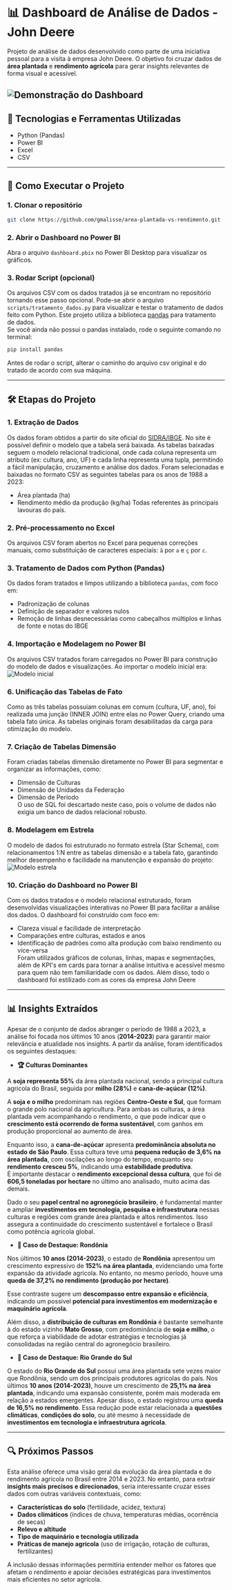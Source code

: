# 📊 Dashboard de Análise de Dados - John Deere

Projeto de análise de dados desenvolvido como parte de uma iniciativa pessoal para a visita à empresa John Deere. O objetivo foi cruzar dados de **área plantada** e **rendimento agrícola** para gerar insights relevantes de forma visual e acessível.

![Demonstração do Dashboard](assets/demo-dashboard.gif)
---

## 🧰 Tecnologias e Ferramentas Utilizadas

- Python (Pandas)
- Power BI
- Excel
- CSV

---

## 🚀 Como Executar o Projeto

### 1. Clonar o repositório
```bash
git clone https://github.com/gmalisse/area-plantada-vs-rendimento.git
```

### 2. Abrir o Dashboard no Power BI

Abra o arquivo `dashboard.pbix` no Power BI Desktop para visualizar os gráficos.

### 3. Rodar Script (opcional)

Os arquivos CSV com os dados tratados já se encontram no repositório tornando esse passo opcional. Pode-se abrir o arquivo `scripts/tratamento_dados.py` para visualizar e testar o tratamento de dados feito com Python. Este projeto utiliza a biblioteca [pandas](https://pandas.pydata.org/) para tratamento de dados.  
Se você ainda não possui o pandas instalado, rode o seguinte comando no terminal:

```bash
pip install pandas
```

 Antes de rodar o script, alterar o caminho do arquivo csv original e do tratado de acordo com sua máquina.

---

## 🛠️ Etapas do Projeto

### 1. Extração de Dados 
   Os dados foram obtidos a partir do site oficial do [SIDRA/IBGE](https://sidra.ibge.gov.br/tabela/1612). No site é possível definir o modelo que a tabela será baixada. As tabelas baixadas seguem o modelo relacional tradicional, onde cada coluna representa um atributo (ex: cultura, ano, UF) e cada linha representa uma tupla, permitindo a fácil manipulação, cruzamento e análise dos dados.
 Foram selecionadas e baixadas no formato CSV as seguintes tabelas para os anos de 1988 a 2023:
   - Área plantada (ha)
   - Rendimento médio da produção (kg/ha) 
   Todas referentes às principais lavouras do país.

### 2. Pré-processamento no Excel 
   Os arquivos CSV foram abertos no Excel para pequenas correções manuais, como substituição de caracteres especiais: `ã` por `a` e `ç` por `c`.

### 3. Tratamento de Dados com Python (Pandas)
   Os dados foram tratados e limpos utilizando a biblioteca `pandas`, com foco em:
   - Padronização de colunas
   - Definição de separador e valores nulos
   - Remoção de linhas desnecessárias como cabeçalhos múltiplos e linhas de fonte e notas do IBGE

### 4. Importação e Modelagem no Power BI
   Os arquivos CSV tratados foram carregados no Power BI para construção do modelo de dados e visualizações.
   Ao importar o modelo inicial era:
   ![Modelo inicial](assets/modelo-inicial.png)

### 6. Unificação das Tabelas de Fato 
   Como as três tabelas possuiam colunas em comum (cultura, UF, ano), foi realizada uma junção (INNER JOIN) entre elas no Power Query, criando uma tabela fato única. As tabelas originais foram desabilitadas da carga para otimização do modelo.

### 7. Criação de Tabelas Dimensão
   Foram criadas tabelas dimensão diretamente no Power BI para segmentar e organizar as informações, como:
   - Dimensão de Culturas
   - Dimensão de Unidades da Federação
   - Dimensão de Período  
   O uso de SQL foi descartado neste caso, pois o volume de dados não exigia um banco de dados relacional robusto.

### 8. Modelagem em Estrela 
   O modelo de dados foi estruturado no formato estrela (Star Schema), com relacionamentos 1:N entre as tabelas dimensão e a tabela fato, garantindo melhor desempenho e facilidade na manutenção e expansão do projeto:
   ![Modelo estrela](assets/modelo-estrela.png)

### 10. Criação do Dashboard no Power BI
   Com os dados tratados e o modelo relacional estruturado, foram desenvolvidas visualizações interativas no Power BI para facilitar a análise dos dados. O dashboard foi construído com foco em:
   - Clareza visual e facilidade de interpretação
   - Comparações entre culturas, estados e anos
   - Identificação de padrões como alta produção com baixo rendimento ou vice-versa  
   Foram utilizados gráficos de colunas, linhas, mapas e segmentações, além de KPI's em cards para tornar a análise intuitiva e acessível mesmo para quem não tem familiaridade com os dados. Além disso, todo o dashboard foi estilizado com as cores da empresa John Deere
   
---

## 📊 Insights Extraídos

Apesar de o conjunto de dados abranger o período de 1988 a 2023, a análise foi focada nos últimos 10 anos (**2014-2023**) para garantir maior relevância e atualidade nos insights. A partir da análise, foram identificados os seguintes destaques:

- **🏆 Culturas Dominantes**
  
A **soja representa 55%** da área plantada nacional, sendo a principal cultura agrícola do Brasil, seguida por **milho (28%)** e **cana-de-açúcar (12%)**.

A **soja e o milho** predominam nas regiões **Centro-Oeste e Sul**, que formam o grande polo nacional da agricultura. Para ambas as culturas, a área plantada vem acompanhando o rendimento, o que pode indicar que o **crescimento está  ocorrendo de forma sustentável**, com ganhos em produção proporcional ao aumento de área.

Enquanto isso, a **cana-de-açúcar** apresenta **predominância absoluta no estado de São Paulo**. Essa cultura teve uma **pequena redução de 3,6% na área plantada**, com oscilações ao longo do tempo, enquanto seu **rendimento cresceu 5%**, indicando uma **estabilidade produtiva**.  
É importante destacar o **rendimento excepcional dessa cultura**, que foi de **606,5 toneladas por hectare** no último ano analisado, muito acima das demais.

Dado o seu **papel central no agronegócio brasileiro**, é fundamental manter e ampliar **investimentos em tecnologia, pesquisa e infraestrutura** nessas culturas e regiões com grande área plantada e altos rendimentos. Isso assegura a continuidade do crescimento sustentável e fortalece o Brasil como potência agrícola global.
  
- **🌾 Caso de Destaque: Rondônia**

 Nos últimos **10 anos (2014-2023)**, o estado de **Rondônia** apresentou um crescimento expressivo de **152% na área plantada**, evidenciando uma forte expansão da atividade agrícola. No entanto, no mesmo período, houve uma **queda de   37,2% no rendimento (produção por hectare)**.

 Esse contraste sugere um **descompasso entre expansão e eficiência**, indicando um possível **potencial para investimentos em modernização e maquinário agrícola**.

 Além disso, a **distribuição de culturas em Rondônia** é bastante semelhante à do estado vizinho **Mato Grosso**, com predominância de **soja e milho**, o que reforça a viabilidade de adotar estratégias e tecnologias já consolidadas na  região central do agronegócio brasileiro.

 - **🌾 Caso de Destaque: Rio Grande do Sul**

O estado do **Rio Grande do Sul** possui uma área plantada sete vezes maior que Rondônia, sendo um dos principais produtores agrícolas do país. Nos últimos **10 anos (2014-2023)**, houve um crescimento de **25,1% na área plantada**, indicando uma expansão consistente, porém mais moderada em relação a estados emergentes.
Apesar disso, o estado registrou uma **queda de 16,5% no rendimento**. Essa redução pode estar relacionada a **questões climáticas**, **condições do solo**, ou até mesmo à necessidade de **investimentos em tecnologia e infraestrutura agrícola**. 

---

## 🔍 Próximos Passos

Esta análise oferece uma visão geral da evolução da área plantada e do rendimento agrícola no Brasil entre 2014 e 2023. No entanto, para extrair **insights mais precisos e direcionados**, seria interessante cruzar esses dados com outras variáveis contextuais, como:

- **Características do solo** (fertilidade, acidez, textura)
- **Dados climáticos** (índices de chuva, temperaturas médias, ocorrência de secas)
- **Relevo e altitude**
- **Tipo de maquinário e tecnologia utilizada**
- **Práticas de manejo agrícola** (uso de irrigação, rotação de culturas, fertilizantes)

A inclusão dessas informações permitiria entender melhor os fatores que afetam o rendimento e apoiar decisões estratégicas para investimentos mais eficientes no setor agrícola.


